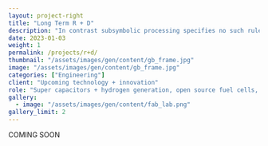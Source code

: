```yaml
---
layout: project-right
title: "Long Term R + D"
description: "In contrast subsymbolic processing specifies no such rules a priori and relies on emergent properties of processing units"
date: 2023-01-03
weight: 1
permalink: /projects/r+d/
thumbnail: "/assets/images/gen/content/gb_frame.jpg"
image: "/assets/images/gen/content/gb_frame.jpg"
categories: ["Engineering"]
client: "Upcoming technology + innovation"
role: "Super capacitors + hydrogen generation, open source fuel cells, and more."
gallery:
  - image: "/assets/images/gen/content/fab_lab.png"
gallery_limit: 2
---
```


COMING SOON